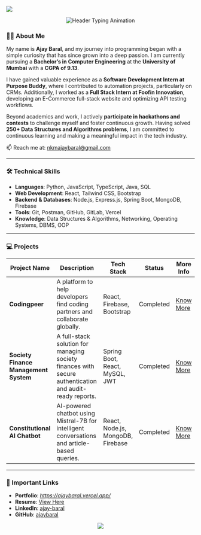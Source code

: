 <img src="https://user-images.githubusercontent.com/73097560/115834477-dbab4500-a447-11eb-908a-139a6edaec5c.gif"><br/>

<div align="center">
  <img src="https://readme-typing-svg.herokuapp.com?font=Fira+Code&weight=600&size=28&duration=3000&pause=1000&color=FFFFFF&center=true&vCenter=true&width=800&lines=Hi+%F0%9F%91%8B%2C+I'm+Ajay+Baral" alt="Header Typing Animation" />
</div>

### 🧑‍💻 About Me

My name is **Ajay Baral**, and my journey into programming began with a simple curiosity that has since grown into a deep passion. I am currently pursuing a **Bachelor’s in Computer Engineering** at the **University of Mumbai** with a **CGPA of 9.13**.

I have gained valuable experience as a **Software Development Intern at Purpose Buddy**, where I contributed to automation projects, particularly on CRMs. Additionally, I worked as a **Full Stack Intern at Foofin Innovation**, developing an E-Commerce full-stack website and optimizing API testing workflows.

Beyond academics and work, I actively **participate in hackathons and contests** to challenge myself and foster continuous growth. Having solved **250+ Data Structures and Algorithms problems**, I am committed to continuous learning and making a meaningful impact in the tech industry.

📫 Reach me at: nkmajaybaral@gmail.com

---

### 🛠️ Technical Skills  

- **Languages**: Python, JavaScript, TypeScript, Java, SQL  
- **Web Development**: React, Tailwind CSS, Bootstrap  
- **Backend & Databases**: Node.js, Express.js, Spring Boot, MongoDB, Firebase  
- **Tools**: Git, Postman, GitHub, GitLab, Vercel  
- **Knowledge**: Data Structures & Algorithms, Networking, Operating Systems, DBMS, OOP  

---

### 💻 Projects  

| Project Name | Description | Tech Stack | Status | More Info |
|-------------|-------------|------------|--------|-----------|
| **Codingpeer** | A platform to help developers find coding partners and collaborate globally. | React, Firebase, Bootstrap | Completed | [Know More](https://docs.google.com/document/d/1zLnrslIAHrNhGUnz19i4geDIjRlwXXubk9R3CR4d7cU/edit?usp=sharing) |
| **Society Finance Management System** | A full-stack solution for managing society finances with secure authentication and audit-ready reports. | Spring Boot, React, MySQL, JWT | Completed | [Know More]() |
| **Constitutional AI Chatbot** | AI-powered chatbot using Mistral-7B for intelligent conversations and article-based queries. | React, Node.js, MongoDB, Firebase | Completed | [Know More]() |

---

### 🔗 Important Links

- **Portfolio**: *https://ajaybaral.vercel.app/*  
- **Resume**: [View Here](https://drive.google.com/file/d/1pWCv5x4H40AkW1XkC_bUk6LaTGjOOxbB/view?usp=sharing)  
- **LinkedIn**: [ajay-baral](https://www.linkedin.com/in/ajay-baral-035694273/)  
- **GitHub**: [ajaybaral](https://github.com/ajaybaral)

<div align="center">
  <a href="mailto:nkmajaybaral@gmail.com">
    <img src="https://img.shields.io/badge/-Let's%20Connect!-blueviolet?style=for-the-badge&logo=gmail&logoColor=white" />
  </a>
</div>

